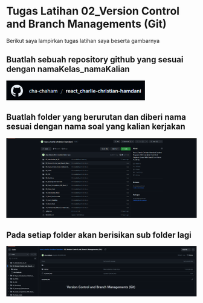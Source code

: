 # Tugas Latihan 02_Version Control and Branch Managements (Git)

Berikut saya lampirkan tugas latihan saya beserta gambarnya

## Buatlah sebuah repository github yang sesuai dengan namaKelas_namaKalian
![Gambar Latihan 1](https://github.com/cha-chaham/react_charlie-christian-hamdani/blob/8991713fbfafd9f9ecc99ee191b350240dc30b09/02_Version%20Control_and_Branch_Managements_(Git)/screenshots/02_Version%20Control%20and%20Branch%20Managements%20Git_Latihan%2001.png "Gambar Latihan 1")

## Buatlah folder yang berurutan dan diberi nama sesuai dengan nama soal yang kalian kerjakan
![Gambar Latihan 1](https://github.com/cha-chaham/react_charlie-christian-hamdani/blob/8991713fbfafd9f9ecc99ee191b350240dc30b09/02_Version%20Control_and_Branch_Managements_(Git)/screenshots/02_Version%20Control%20and%20Branch%20Managements%20Git_Latihan%2002.png "Gambar Latihan 2")

## Pada setiap folder akan berisikan sub folder lagi
![Gambar Latihan 1](https://github.com/cha-chaham/react_charlie-christian-hamdani/blob/8991713fbfafd9f9ecc99ee191b350240dc30b09/02_Version%20Control_and_Branch_Managements_(Git)/screenshots/02_Version%20Control%20and%20Branch%20Managements%20Git_Latihan%2003.png "Gambar Latihan 3")
